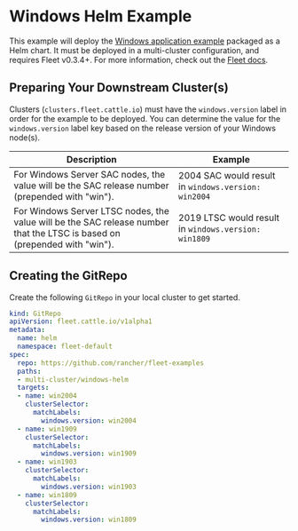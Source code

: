 # Windows Helm Example

This example will deploy the [Windows application example](https://kubernetes.io/docs/setup/production-environment/windows/user-guide-windows-containers/) packaged as a Helm chart.
It must be deployed in a multi-cluster configuration, and requires Fleet v0.3.4+.
For more information, check out the [Fleet docs](https://rancher.com/docs/rancher/v2.x/en/deploy-across-clusters/fleet/).

## Preparing Your Downstream Cluster(s)

Clusters (`clusters.fleet.cattle.io`) must have the `windows.version` label in order for the example to be deployed.
You can determine the value for the `windows.version` label key based on the release version of your Windows node(s).

Description | Example
--- | ---
For Windows Server SAC nodes, the value will be the SAC release number (prepended with "win"). | 2004 SAC would result in `windows.version: win2004`
For Windows Server LTSC nodes, the value will be the SAC release number that the LTSC is based on (prepended with "win"). | 2019 LTSC would result in `windows.version: win1809`

## Creating the GitRepo

Create the following `GitRepo` in your local cluster to get started.

```yaml
kind: GitRepo
apiVersion: fleet.cattle.io/v1alpha1
metadata:
  name: helm
  namespace: fleet-default
spec:
  repo: https://github.com/rancher/fleet-examples
  paths:
  - multi-cluster/windows-helm
  targets:
  - name: win2004
    clusterSelector:
      matchLabels:
        windows.version: win2004
  - name: win1909
    clusterSelector:
      matchLabels:
        windows.version: win1909
  - name: win1903
    clusterSelector:
      matchLabels:
        windows.version: win1903
  - name: win1809
    clusterSelector:
      matchLabels:
        windows.version: win1809
```
